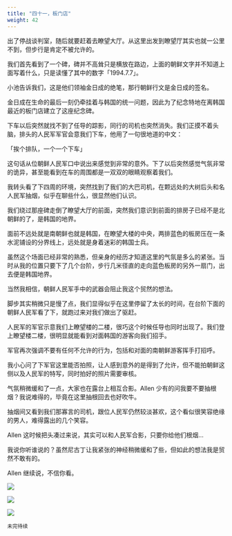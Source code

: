 ```yaml
---
title: "四十一，板门店"
weight: 42
---
```


出了停战谈判室，随后就要赶着去瞭望大厅。从这里出发到瞭望厅其实也就一公里不到，但步行是肯定不被允许的。

我们首先看到了一个碑，碑并不高耸只是横放在路边，上面的朝鲜文字并不知道上面写着什么，只是读懂了其中的数字「1994.7.7」。

小池告诉我们，这是他们领袖金日成的绝笔，那行朝鲜行文是金日成的签名。

金日成在生命的最后一刻仍牵挂着与韩国的统一问题，因此为了纪念特地在离韩国最近的板门店建立了这座纪念碑。

下车以后突然就找不到了任导的踪影，同行的司机也突然消失。我们正摸不着头脑，排头的人民军军官会意我们下车，他用了一句很地道的中文：

「挨个排队，一个一个下车」

这句话从位朝鲜人民军口中说出来感觉到非常的意外。下了以后突然感觉气氛非常的诡异，甚至能看到在车的周围都是一双双的眼睛观察着我们。

我转头看了下四周的环境，突然找到了我们的大巴司机，在颗远处的大树后头和名人民军抽烟，似乎在聊些什么，很显然他们认识。

我们绕过那座碑走倒了瞭望大厅的前面，突然我们意识到前面的排房子已经不是北朝鲜的了，是韩国的地界。

面前不远处就是南朝鲜也就是韩国，在瞭望大楼的中央，两排蓝色的板房压在一条水泥铺设的分界线上，远处就是身着迷彩的韩国士兵。

虽然这个场面已经非常的熟悉，但亲身的经历才知道这里的气氛是多么的紧张。当时从我的位置只要下了几个台阶，步行几米径直的走向蓝色板房的另外一扇门，出去便是韩国地界。

当然我相信，朝鲜人民军手中的武器会阻止我这个贸然的想法。

脚步其实稍微只是慢了点，我们显得似乎在这里停留了太长的时间，在台阶下面的朝鲜人民军看了下，就跑过来对我们做出了驱赶。

人民军的军官示意我们上瞭望楼的二楼，很巧这个时候任导也同时出现了。我们登上瞭望楼二楼，很明显就能看到对面韩国的游客向我们招手。

军官再次强调不要有任何不允许的行为，包括和对面的南朝鲜游客挥手打招呼。

我小心问了下军官这里能否拍照，让人感到意外的是得到了允许，但不能拍朝鲜这侧以及人民军的特写，同时拍好的照片需要审核。

气氛稍微缓和了一点，大家也在露台上相互合影。Allen 少有的问我要不要抽根烟？我说难得的，毕竟在这里抽根回去也好吹牛。

抽烟间又看到我们那寡言的司机，跟位人民军仍然较淡甚欢，这个看似很笑容绝缘的男人，难得露出的几个笑容。

Allen 这时候把头凑过来说，其实可以和人民军合影，只要你给他们根烟…

我说你听谁说的？虽然尼古丁让我紧张的神经稍微缓和了些，但如此的想法我是贸然不敢有的。

Allen 继续说，不信你看。

![](/north-korea/0539.jpg)

![](/north-korea/0544.jpg)

![](/north-korea/0562.jpg)

`未完待续`
